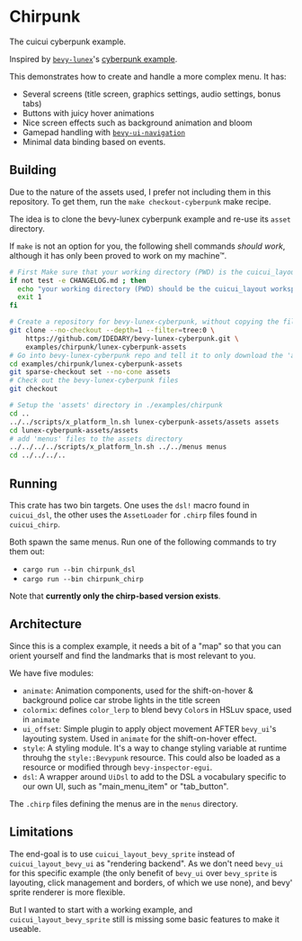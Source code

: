 # Chirpunk

The cuicui cyberpunk example.

Inspired by [`bevy-lunex`]'s [cyberpunk example].

This demonstrates how to create and handle a more complex menu. It has:

- Several screens (title screen, graphics settings, audio settings, bonus tabs)
- Buttons with juicy hover animations
- Nice screen effects such as background animation and bloom
- Gamepad handling with [`bevy-ui-navigation`]
- Minimal data binding based on events.


## Building

Due to the nature of the assets used, I prefer not including them in this
repository. To get them, run the `make checkout-cyberpunk` make recipe.

The idea is to clone the bevy-lunex cyberpunk example and re-use its `asset`
directory.

If `make` is not an option for you, the following shell commands _should work_,
although it has only been proved to work on my machine™.

```sh
# First Make sure that your working directory (PWD) is the cuicui_layout workspace root.
if not test -e CHANGELOG.md ; then
  echo "your working directory (PWD) should be the cuicui_layout workspace root."
  exit 1
fi

# Create a repository for bevy-lunex-cyberpunk, without copying the files
git clone --no-checkout --depth=1 --filter=tree:0 \
    https://github.com/IDEDARY/bevy-lunex-cyberpunk.git \
    examples/chirpunk/lunex-cyberpunk-assets
# Go into bevy-lunex-cyberpunk repo and tell it to only download the 'assets' directory
cd examples/chirpunk/lunex-cyberpunk-assets
git sparse-checkout set --no-cone assets
# Check out the bevy-lunex-cyberpunk files
git checkout

# Setup the 'assets' directory in ./examples/chirpunk
cd ..
../../scripts/x_platform_ln.sh lunex-cyberpunk-assets/assets assets
cd lunex-cyberpunk-assets/assets
# add 'menus' files to the assets directory
../../../../scripts/x_platform_ln.sh ../../menus menus
cd ../../../..
```


## Running

This crate has two bin targets. One uses the `dsl!` macro found in `cuicui_dsl`,
the other uses the `AssetLoader` for `.chirp` files found in `cuicui_chirp`.

Both spawn the same menus. Run one of the following commands to try them out:

- `cargo run --bin chirpunk_dsl`
- `cargo run --bin chirpunk_chirp`

Note that **currently only the chirp-based version exists**.


## Architecture

Since this is a complex example, it needs a bit of a "map" so that you can
orient yourself and find the landmarks that is most relevant to you.

We have five modules:

- `animate`: Animation components, used for the shift-on-hover & background
  police car strobe lights in the title screen
- `colormix`: defines `color_lerp` to blend bevy `Color`s in HSLuv space, used
  in `animate`
- `ui_offset`: Simple plugin to apply object movement AFTER `bevy_ui`'s layouting
  system. Used in `animate` for the shift-on-hover effect.
- `style`: A styling module. It's a way to change styling variable at runtime
  throuhg the `style::Bevypunk` resource. This could also be loaded as a resource
  or modified through `bevy-inspector-egui`.
- `dsl`: A wrapper around `UiDsl` to add to the DSL a vocabulary specific to our
  own UI, such as "main_menu_item" or "tab_button".

The `.chirp` files defining the menus are in the `menus` directory.


## Limitations

The end-goal is to use `cuicui_layout_bevy_sprite` instead of
`cuicui_layout_bevy_ui` as "rendering backend". As we don't need `bevy_ui` for
this specific example (the only benefit of `bevy_ui` over `bevy_sprite` is
layouting, click management and borders, of which we use none), and bevy' sprite
renderer is more flexible.

But I wanted to start with a working example, and `cuicui_layout_bevy_sprite`
still is missing some basic features to make it useable.

[`bevy-lunex`]: https://github.com/bytestring-net/bevy-lunex
[cyberpunk example]: https://github.com/IDEDARY/bevy-lunex-cyberpunk
[`bevy-ui-navigation`]: https://lib.rs/crates/bevy-ui-navigation